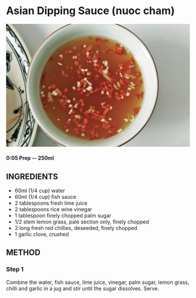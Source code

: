 # Asian Dipping Sauce (nuoc cham)
![](https://raw.githubusercontent.com/fuzzwah/recipes/master/pics/Asian_dipping_sauce.jpg)
#### 0:05 Prep -- 250ml
## INGREDIENTS
* 60ml (1/4 cup) water
* 60ml (1/4 cup) fish sauce
* 2 tablespoons fresh lime juice
* 2 tablespoons rice wine vinegar
* 1 tablespoon finely chopped palm sugar
* 1/2 stem lemon grass, pale section only, finely chopped
* 2 long fresh red chillies, deseeded, finely chopped
* 1 garlic clove, crushed
## METHOD
### Step 1
Combine the water, fish sauce, lime juice, vinegar, palm sugar, lemon grass, chilli and garlic in a jug and stir until the sugar dissolves. Serve.
